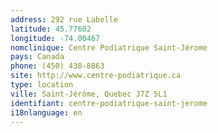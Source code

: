 ```yaml
---
address: 292 rue Labelle
latitude: 45.77602
longitude: -74.00467
nomclinique: Centre Podiatrique Saint-Jérome
pays: Canada
phone: (450) 438-8863
site: http://www.centre-podiatrique.ca
type: location
ville: Saint-Jérôme, Quebec J7Z 5L1
identifiant: centre-podiatrique-saint-jerome
i18nlanguage: en
---
```


